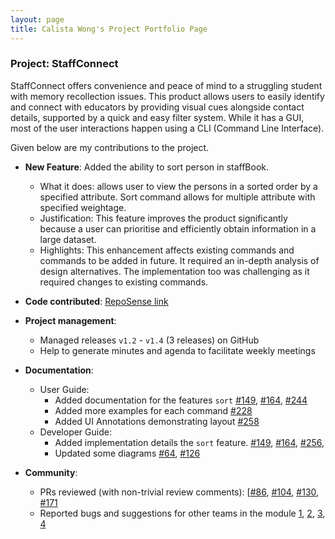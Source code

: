 ```yaml
---
layout: page
title: Calista Wong's Project Portfolio Page
---
```


### Project: StaffConnect

StaffConnect offers convenience and peace of mind to a struggling student with memory recollection issues. This product allows users to easily identify and connect with educators by providing visual cues alongside contact details, supported by a quick and easy filter system. While it has a GUI, most of the user interactions happen using a CLI (Command Line Interface).

Given below are my contributions to the project.

* **New Feature**: Added the ability to sort person in staffBook.
  * What it does: allows user to view the persons in a sorted order by a specified attribute. Sort command allows for multiple attribute with specified weightage.
  * Justification: This feature improves the product significantly because a user can prioritise and efficiently obtain information in a large dataset.
  * Highlights: This enhancement affects existing commands and commands to be added in future. It required an in-depth analysis of design alternatives. The implementation too was challenging as it required changes to existing commands.

* **Code contributed**: [RepoSense link](https://nus-cs2103-ay2324s2.github.io/tp-dashboard/?search=whitesnowx&sort=groupTitle&sortWithin=title&timeframe=commit&mergegroup=&groupSelect=groupByRepos&breakdown=true&checkedFileTypes=docs~functional-code~test-code~other&since=2024-02-23&tabOpen=true&tabType=authorship&tabAuthor=whitesnowx&tabRepo=AY2324S2-CS2103-F08-3%2Ftp%5Bmaster%5D&authorshipIsMergeGroup=false&authorshipFileTypes=docs~functional-code~test-code~other&authorshipIsBinaryFileTypeChecked=false&authorshipIsIgnoredFilesChecked=false)

* **Project management**:
  * Managed releases `v1.2` - `v1.4` (3 releases) on GitHub
  * Help to generate minutes and agenda to facilitate weekly meetings

* **Documentation**:
  * User Guide:
    * Added documentation for the features `sort` [\#149](https://github.com/AY2324S2-CS2103-F08-3/tp/pull/149), [\#164](https://github.com/AY2324S2-CS2103-F08-3/tp/pull/164), [\#244](https://github.com/AY2324S2-CS2103-F08-3/tp/pull/244)
    * Added more examples for each command [\#228](https://github.com/AY2324S2-CS2103-F08-3/tp/pull/228)
    * Added UI Annotations demonstrating layout [\#258](https://github.com/AY2324S2-CS2103-F08-3/tp/pull/258)
  * Developer Guide:
    * Added implementation details the `sort` feature. [\#149](https://github.com/AY2324S2-CS2103-F08-3/tp/pull/149), [\#164](https://github.com/AY2324S2-CS2103-F08-3/tp/pull/164), [\#256](https://github.com/AY2324S2-CS2103-F08-3/tp/pull/256),
    * Updated some diagrams [\#64](https://github.com/AY2324S2-CS2103-F08-3/tp/pull/64), [\#126](https://github.com/AY2324S2-CS2103-F08-3/tp/pull/126)

* **Community**:
  * PRs reviewed (with non-trivial review comments): [[\#86](https://github.com/AY2324S2-CS2103-F08-3/tp/pull/86), [\#104](https://github.com/AY2324S2-CS2103-F08-3/tp/pull/104), [\#130](https://github.com/AY2324S2-CS2103-F08-3/tp/pull/130), [\#171](https://github.com/AY2324S2-CS2103-F08-3/tp/pull/171)
  * Reported bugs and suggestions for other teams in the module [1](https://github.com/AY2324S2-CS2103T-T11-3/tp/issues/115), [2](https://github.com/AY2324S2-CS2103T-T11-3/tp/issues/119), [3](https://github.com/AY2324S2-CS2103T-T11-3/tp/issues/123), [4](https://github.com/AY2324S2-CS2103T-T11-3/tp/issues/124)


